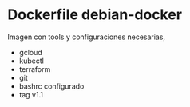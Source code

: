 # Dockerfile debian-docker

Imagen con tools y configuraciones necesarias,

  - gcloud
  - kubectl
  - terraform
  - git
  - bashrc configurado
  - tag v1.1
